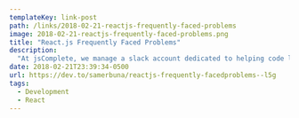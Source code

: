 ```yaml
---
templateKey: link-post
path: /links/2018-02-21-reactjs-frequently-faced-problems
image: 2018-02-21-reactjs-frequently-faced-problems.png
title: "React.js Frequently Faced Problems"
description:
  "At jsComplete, we manage a slack account dedicated to helping code learners get unstuck. We receive some interesting problems every now and then but most of the asked questions are for common problems. I am creating this resource to write detailed instructions for the common problems beginner React."
date: 2018-02-21T23:39:34-0500
url: https://dev.to/samerbuna/reactjs-frequently-facedproblems--l5g
tags:
  - Development
  - React
---
```

